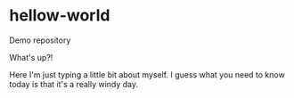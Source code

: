 # hellow-world
Demo repository

What's up?!

Here I'm just typing a little bit about myself. I guess what you need to know today is that it's a really windy day.

